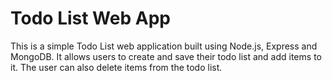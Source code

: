 # Todo List Web App

This is a simple Todo List web application built using Node.js, Express and MongoDB. It allows users to create and save their todo list and add items to it. The user can also delete items from the todo list.
